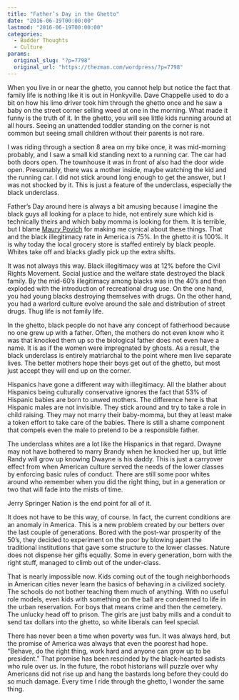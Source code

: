 ```yaml
---
title: "Father’s Day in the Ghetto"
date: "2016-06-19T00:00:00"
lastmod: "2016-06-19T00:00:00"
categories:
  - Badder Thoughts
  - Culture
params:
  original_slug: "?p=7798"
  original_url: "https://thezman.com/wordpress/?p=7798"
---
```


When you live in or near the ghetto, you cannot help but notice the fact
that family life is nothing like it is out in Honkyville. Dave Chappelle
used to do a bit on how his limo driver took him through the ghetto once
and he saw a baby on the street corner selling weed at one in the
morning. What made it funny is the truth of it. In the ghetto, you will
see little kids running around at all hours. Seeing an unattended
toddler standing on the corner is not common but seeing small children
without their parents is not rare.

I was riding through a section 8 area on my bike once, it was
mid-morning probably, and I saw a small kid standing next to a running
car. The car had both doors open. The townhouse it was in front of also
had the door wide open. Presumably, there was a mother inside, maybe
watching the kid and the running car. I did not stick around long enough
to get the answer, but I was not shocked by it. This is just a feature
of the underclass, especially the black underclass.

Father’s Day around here is always a bit amusing because I imagine the
black guys all looking for a place to hide, not entirely sure which kid
is technically theirs and which baby momma is looking for them. It is
terrible, but I blame [Maury
Povich](https://www.youtube.com/watch?v=d_0q9076HDQ) for making me
cynical about these things. That and the black illegitimacy rate in
America is 75%. In the ghetto it is 100%. It is why today the local
grocery store is staffed entirely by black people. Whites take off and
blacks gladly pick up the extra shifts.

It was not always this way. Black illegitimacy was at 12% before the
Civil Rights Movement. Social justice and the welfare state destroyed
the black family. By the mid-60’s illegitimacy among blacks was in the
40’s and then exploded with the introduction of recreational drug use.
On the one hand, you had young blacks destroying themselves with drugs.
On the other hand, you had a warlord culture evolve around the sale and
distribution of street drugs. Thug life is not family life.

In the ghetto, black people do not have any concept of fatherhood
because no one grew up with a father. Often, the mothers do not even
know who it was that knocked them up so the biological father does not
even have a name. It is as if the women were impregnated by ghosts. As a
result, the black underclass is entirely matriarchal to the point where
men live separate lives. The better mothers hope their boys get out of
the ghetto, but most just accept they will end up on the corner.

Hispanics have gone a different way with illegitimacy. All the blather
about Hispanics being culturally conservative ignores the fact that 53%
of Hispanic babies are born to unwed mothers. The difference here is
that Hispanic males are not invisible. They stick around and try to take
a role in child raising. They may not marry their baby-momma, but they
at least make a token effort to take care of the babies. There is still
a shame component that compels even the male to pretend to be a
responsible father.

The underclass whites are a lot like the Hispanics in that regard.
Dwayne may not have bothered to marry Brandy when he knocked her up, but
little Randy will grow up knowing Dwayne is his daddy. This is just a
carryover effect from when American culture served the needs of the
lower classes by enforcing basic rules of conduct. There are still some
poor whites around who remember when you did the right thing, but in a
generation or two that will fade into the mists of time.

Jerry Springer Nation is the end point for all of it.

It does not have to be this way, of course. In fact, the current
conditions are an anomaly in America. This is a new problem created by
our betters over the last couple of generations. Bored with the post-war
prosperity of the 50’s, they decided to experiment on the poor by
blowing apart the traditional institutions that gave some structure to
the lower classes. Nature does not dispense her gifts equally. Some in
every generation, born with the right stuff, managed to climb out of the
under-class.

That is nearly impossible now. Kids coming out of the tough
neighborhoods in American cities never learn the basics of behaving in a
civilized society. The schools do not bother teaching them much of
anything. With no useful role models, even kids with something on the
ball are condemned to life in the urban reservation. For boys that means
crime and then the cemetery. The unlucky head off to prison. The girls
are just baby mills and a conduit to send tax dollars into the ghetto,
so white liberals can feel special.

There has never been a time when poverty was fun. It was always hard,
but the promise of America was always that even the poorest had hope.
“Behave, do the right thing, work hard and anyone can grow up to be
president.” That promise has been rescinded by the black-hearted sadists
who rule over us. In the future, the robot historians will puzzle over
why Americans did not rise up and hang the bastards long before they
could do so much damage. Every time I ride through the ghetto, I wonder
the same thing.
